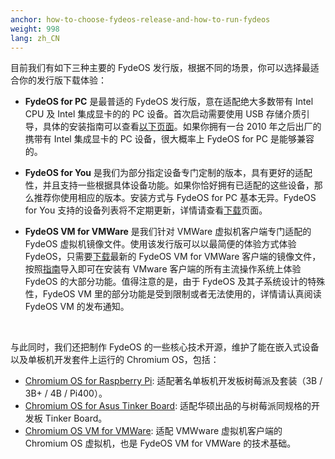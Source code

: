 ```yaml
---
anchor: how-to-choose-fydeos-release-and-how-to-run-fydeos
weight: 998
lang: zh_CN
---
```

目前我们有如下三种主要的 FydeOS 发行版，根据不同的场景，你可以选择最适合你的发行版下载体验：

 - **FydeOS for PC** 是最普适的 FydeOS 发行版，意在适配绝大多数带有 Intel CPU 及 Intel 集成显卡的的 PC 设备。首次启动需要使用 USB 存储介质引导，具体的安装指南可以查看[以下页面](https://fydeos.com/docs/knowledge-base/getting-started/fydeos-for-pc)。如果你拥有一台 2010 年之后出厂的 携带有 Intel 集成显卡的 PC 设备，很大概率上 FydeOS for PC 是能够兼容的。

 - **FydeOS for You** 是我们为部分指定设备专门定制的版本，具有更好的适配性，并且支持一些根据具体设备功能。如果你恰好拥有已适配的这些设备，那么推荐你使用相应的版本。安装方式与 FydeOS for PC 基本无异。FydeOS for You 支持的设备列表将不定期更新，详情请查看[下载](https://fydeos.com/download/)页面。

 - **FydeOS VM for VMWare** 是我们针对 VMWare 虚拟机客户端专门适配的 FydeOS 虚拟机镜像文件。使用该发行版可以以最简便的体验方式体验 FydeOS，只需要[下载](https://fydeos.com/download/)最新的 FydeOS VM for VMWare 客户端的镜像文件，按照[指南](https://fydeos.com/instructions-vmware/)导入即可在安装有 VMware 客户端的所有主流操作系统上体验 FydeOS 的大部分功能。值得注意的是，由于 FydeOS 及其子系统设计的特殊性，FydeOS VM 里的部分功能是受到限制或者无法使用的，详情请认真阅读 FydeOS VM 的发布通知。

<br>

与此同时，我们还把制作 FydeOS 的一些核心技术开源，维护了能在嵌入式设备以及单板机开发套件上运行的 Chromium OS，包括：

 - [Chromium OS for Raspberry Pi](https://github.com/FydeOS/chromium_os_for_raspberry_pi): 适配著名单板机开发板树莓派及套装（3B / 3B+ / 4B / Pi400）。
 - [Chromium OS for Asus Tinker Board](https://github.com/FydeOS/chromium_os_for_tinker_board): 适配华硕出品的与树莓派同规格的开发板 Tinker Board。
 - [Chromium OS VM for VMWare](https://github.com/FydeOS/chromium_os-vm-vmware): 适配 VMWware 虚拟机客户端的 Chromium OS 虚拟机，也是 FydeOS VM for VMWare 的技术基础。
